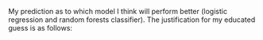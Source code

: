 My prediction as to which model I think will perform better (logistic regression and random forests classifier). The justification for my educated guess is as follows:
